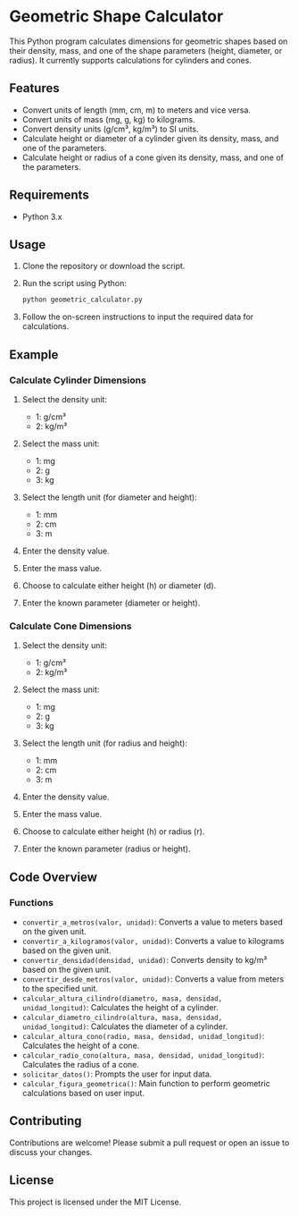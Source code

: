 # Geometric Shape Calculator

This Python program calculates dimensions for geometric shapes based on their density, mass, and one of the shape parameters (height, diameter, or radius). It currently supports calculations for cylinders and cones.

## Features

- Convert units of length (mm, cm, m) to meters and vice versa.
- Convert units of mass (mg, g, kg) to kilograms.
- Convert density units (g/cm³, kg/m³) to SI units.
- Calculate height or diameter of a cylinder given its density, mass, and one of the parameters.
- Calculate height or radius of a cone given its density, mass, and one of the parameters.

## Requirements

- Python 3.x

## Usage

1. Clone the repository or download the script.
2. Run the script using Python:

    ```sh
    python geometric_calculator.py
    ```

3. Follow the on-screen instructions to input the required data for calculations.

## Example

### Calculate Cylinder Dimensions

1. Select the density unit:
    - 1: g/cm³
    - 2: kg/m³

2. Select the mass unit:
    - 1: mg
    - 2: g
    - 3: kg

3. Select the length unit (for diameter and height):
    - 1: mm
    - 2: cm
    - 3: m

4. Enter the density value.
5. Enter the mass value.
6. Choose to calculate either height (h) or diameter (d).
7. Enter the known parameter (diameter or height).

### Calculate Cone Dimensions

1. Select the density unit:
    - 1: g/cm³
    - 2: kg/m³

2. Select the mass unit:
    - 1: mg
    - 2: g
    - 3: kg

3. Select the length unit (for radius and height):
    - 1: mm
    - 2: cm
    - 3: m

4. Enter the density value.
5. Enter the mass value.
6. Choose to calculate either height (h) or radius (r).
7. Enter the known parameter (radius or height).

## Code Overview

### Functions

- `convertir_a_metros(valor, unidad)`: Converts a value to meters based on the given unit.
- `convertir_a_kilogramos(valor, unidad)`: Converts a value to kilograms based on the given unit.
- `convertir_densidad(densidad, unidad)`: Converts density to kg/m³ based on the given unit.
- `convertir_desde_metros(valor, unidad)`: Converts a value from meters to the specified unit.
- `calcular_altura_cilindro(diametro, masa, densidad, unidad_longitud)`: Calculates the height of a cylinder.
- `calcular_diametro_cilindro(altura, masa, densidad, unidad_longitud)`: Calculates the diameter of a cylinder.
- `calcular_altura_cono(radio, masa, densidad, unidad_longitud)`: Calculates the height of a cone.
- `calcular_radio_cono(altura, masa, densidad, unidad_longitud)`: Calculates the radius of a cone.
- `solicitar_datos()`: Prompts the user for input data.
- `calcular_figura_geometrica()`: Main function to perform geometric calculations based on user input.

## Contributing

Contributions are welcome! Please submit a pull request or open an issue to discuss your changes.

## License

This project is licensed under the MIT License.
